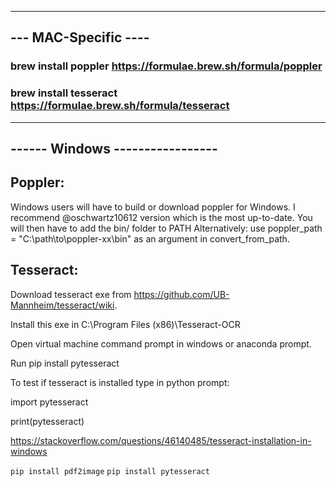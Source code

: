  

---------------------
--- MAC-Specific ---- 
---------------------
### brew install poppler    https://formulae.brew.sh/formula/poppler
### brew install tesseract  https://formulae.brew.sh/formula/tesseract


--------------------------------
------ Windows -----------------
--------------------------------

Poppler:
-------
Windows users will have to build or download poppler for Windows. 
I recommend @oschwartz10612 version which is the most up-to-date. 
You will then have to add the bin/ folder to PATH 
Alternatively: use poppler_path = "C:\path\to\poppler-xx\bin" as an argument in convert_from_path.

Tesseract:
---------
Download tesseract exe from https://github.com/UB-Mannheim/tesseract/wiki.

Install this exe in C:\Program Files (x86)\Tesseract-OCR

Open virtual machine command prompt in windows or anaconda prompt.

Run pip install pytesseract

To test if tesseract is installed type in python prompt:

import pytesseract

print(pytesseract)


https://stackoverflow.com/questions/46140485/tesseract-installation-in-windows


```pip install pdf2image```
```pip install pytesseract```